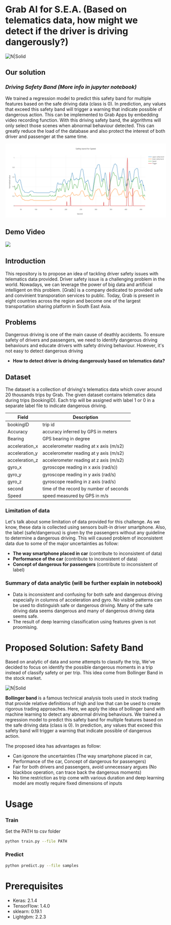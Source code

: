 # Grab AI for S.E.A. (Based on telematics data, how might we detect if the driver is driving dangerously?)
![N|Solid](https://static.wixstatic.com/media/397bed_647eb21ff7ce4b3e990927d40781d7a7~mv2.png/v1/fill/w_490,h_302,al_c,usm_0.66_1.00_0.01/397bed_647eb21ff7ce4b3e990927d40781d7a7~mv2.png)

## Our solution
### ***Driving Safety Band (More info in jupyter notebook)***
 We trained a regression model to predict this safety band for multiple features based on the safe driving data (class is 0). In prediction, any values that exceed this safety band will trigger a warning that indicate possible of dangerous action. This can be implemented to Grab Apps by embedding video recording function. With this driving safety band, the algorithms will only select those scenes when abnormal behaviour detected. This can greatly reduce the load of the database and also protect the interest of both driver and passenger at the same time.

![Alt text](image/Safety%20band%20for%20Speed.png?raw=true "Title")

## Demo Video
[![](http://img.youtube.com/vi/rCUhDAE3VtM/0.jpg)](http://www.youtube.com/watch?v=rCUhDAE3VtM "Demo video")

## Introduction
This repository is to propose an idea of tackling driver safety issues with telematics data provided. Driver safety issue is a challenging problem in the world. Nowadays, we can leverage the power of big data and artificial intelligent on this problem. [Grab] is a company dedicated to provided safe and convinient transporation services to public. Today, Grab is present in eight countries across the region and become one of the largest transportation sharing platform in South East Asia.

## Problems
Dangerous driving is one of the main cause of deathly accidents. To ensure safety of drivers and passengers, we need to identify dangerous driving behaviours and educate drivers with safety driving behaviour. However, it's not easy to detect dangerous driving 
- **How to detect driver is driving dangerously based on telematics data?**

## Dataset
The dataset is a collection of driving's telematics data which cover around 20 thousands trips by Grab. The given dataset contains telematics data during trips (bookingID). Each trip will be assigned with label 1 or 0 in a separate label file to indicate dangerous driving. 

| Field | Description |
| ------ | ------ |
| bookingID | trip id |
| Accuracy | accuracy inferred by GPS in meters |
| Bearing | GPS bearing in degree |
| acceleration_x | accelerometer reading at x axis (m/s2) |
| acceleration_y | accelerometer reading at y axis (m/s2) |
| acceleration_z | accelerometer reading at z axis (m/s2) |
| gyro_x | gyroscope reading in x axis (rad/s)) |
| gyro_y | gyroscope reading in y axis (rad/s) |
| gyro_z | gyroscope reading in z axis (rad/s) |
| second | time of the record by number of seconds |
| Speed | speed measured by GPS in m/s |

### Limitation of data
Let's talk about some limitation of data provided for this challenge. As we know, these data is collected using sensors built-in driver smartphone. Also, the label (safe/dangerous) is given by the passengers without any guideline to determine a dangerous driving. This will caused problem of inconsistent data due to some of the major uncertainties as follow:
- **The way smartphone placed in car** (contribute to inconsistent of data)
- **Performance of the car** (contribute to inconsistent of data)
- **Concept of dangerous for passengers** (contribute to inconsistent of label)

### Summary of data analytic (will be further explain in notebook)
- Data is inconsistent and confusing for both safe and dangerous driving especially in columns of acceleration and gyro. No visible patterns can be used to distinguish safe or dangerous driving. Many of the safe driving data seems dangerous and many of dangerous driving data seems safe. 
- The result of deep learning classification using features given is not proomising.

# Proposed Solution: Safety Band
Based on analytic of data and some attempts to classify the trip, We've decided to focus on identify the possible dangerous moments in a trip instead of classify safety or per trip. This idea come from Bollinger Band in the stock market. 

![N|Solid](https://a.c-dn.net/c/content/igcom/en_GB/ig-financial-markets/market-news-and-analysis/trading-strategies/2018/11/27/trading-with-bollinger-bands/jcr%3Acontent/newspar3/panel_child_604225165/mp-parsys2/textimage/image.webimg.png/1543324397375.png)

**Bollinger band** is a famous technical analysis tools used in stock trading that provide relative definitions of high and low that can be used to create rigorous trading approaches. Here, we apply the idea of bollinger band with machine learning to detect any abnormal driving behaviours. We trained a regression model to predict this safety band for multiple features based on the safe driving data (class is 0). In prediction, any values that exceed this safety band will trigger a warning that indicate possible of dangerous action.

The proposed idea has advantages as follow:
- Can igonore the uncertainties (The way smartphone placed in car, Performance of the car, Concept of dangerous for passengers)
- Fair for both drivers and passengers, avoid unnecessary argues (No blackbox operation, can trace back the dangerous moments)
- No time restriction as trip come with various duration and deep learning model are mostly require fixed dimensions of inputs

# Usage

### Train
Set the PATH to csv folder
```sh
python train.py --file PATH
```

### Predict
```sh
python predict.py --file samples
```
# Prerequisites
- Keras: 2.1.4
- TensorFlow: 1.4.0
- sklearn: 0.19.1
- Lightgbm: 2.2.3
